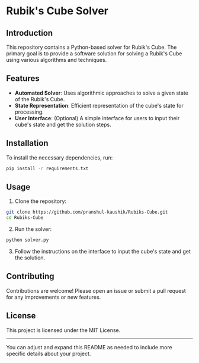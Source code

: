 # Rubik's Cube Solver

## Introduction
This repository contains a Python-based solver for Rubik's Cube. The primary goal is to provide a software solution for solving a Rubik's Cube using various algorithms and techniques.

## Features
- **Automated Solver**: Uses algorithmic approaches to solve a given state of the Rubik's Cube.
- **State Representation**: Efficient representation of the cube's state for processing.
- **User Interface**: (Optional) A simple interface for users to input their cube's state and get the solution steps.

## Installation
To install the necessary dependencies, run:
```bash
pip install -r requirements.txt
```

## Usage
1. Clone the repository:
```bash
git clone https://github.com/pranshul-kaushik/Rubiks-Cube.git
cd Rubiks-Cube
```
2. Run the solver:
```bash
python solver.py
```
3. Follow the instructions on the interface to input the cube's state and get the solution.

## Contributing
Contributions are welcome! Please open an issue or submit a pull request for any improvements or new features.

## License
This project is licensed under the MIT License.

---

You can adjust and expand this README as needed to include more specific details about your project.
